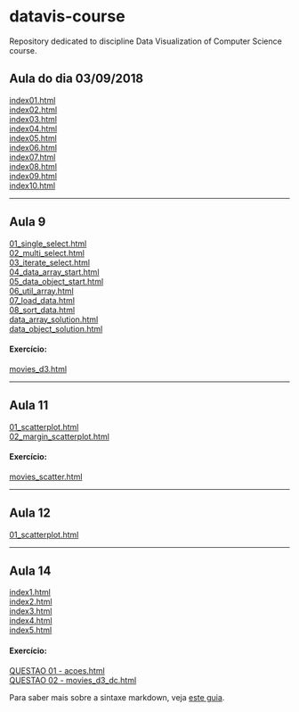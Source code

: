 # datavis-course
 Repository dedicated to discipline Data Visualization of Computer Science course.

## Aula do dia 03/09/2018

[index01.html](basic/index01.html)<br>
[index02.html](basic/index02.html)<br>
[index03.html](basic/index03.html)<br>
[index04.html](basic/index04.html)<br>
[index05.html](basic/index05.html)<br>
[index06.html](basic/index06.html)<br>
[index07.html](basic/index07.html)<br>
[index08.html](basic/index08.html)<br>
[index09.html](basic/index09.html)<br>
[index10.html](basic/index10.html)<br>

---

## Aula 9

[01_single_select.html](d3_intro/01_single_select.html)<br>
[02_multi_select.html](d3_intro/02_multi_select)<br>
[03_iterate_select.html](d3_intro/03_iterate_select.html)<br>
[04_data_array_start.html](d3_intro/04_data_array_start)<br>
[05_data_object_start.html](d3_intro/05_data_object_start.html)<br>
[06_util_array.html](d3_intro/06_util_array.html)<br>
[07_load_data.html](d3_intro/07_load_data.html)<br>
[08_sort_data.html](d3_intro/08_sort_data.html)<br>
[data_array_solution.html](d3_intro/data_array_solution.html)<br>
[data_object_solution.html](d3_intro/data_object_solution.html)<br>

#### Exercício:
[movies_d3.html](d3_intro/movies_d3.html)<br>

---

## Aula 11

[01_scatterplot.html](d3_scale/01_scatterplot.html)<br>
[02_margin_scatterplot.html](d3_scale/02_margin_scatterplot.html)<br>

#### Exercício:
[movies_scatter.html](d3_scale/movies_scatter.html)<br>

---

## Aula 12

[01_scatterplot.html](d3_update/01_scatterplot.html)<br>

---

## Aula 14

[index1.html](d3_crossfilter/index1.html)<br>
[index2.html](d3_crossfilter/index2.html)<br>
[index3.html](d3_crossfilter/index3.html)<br>
[index4.html](d3_crossfilter/index4.html)<br>
[index5.html](d3_crossfilter/index5.html)<br>

#### Exercício:
[QUESTAO 01 - acoes.html](d3_crossfilter/acoes.html)<br>
[QUESTAO 02 - movies_d3_dc.html](d3_crossfilter/movies_d3_dc.html)<br>



Para saber mais sobre a sintaxe markdown, veja [este guia](https://guides.github.com/features/mastering-markdown/).